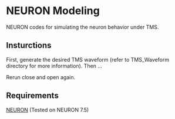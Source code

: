 # NEURON Modeling
NEURON codes for simulating the neuron behavior under TMS.

## Insturctions
First, generate the desired TMS waveform (refer to TMS_Waveform directory for more information). Then ...

Rerun close and open again.

## Requirements
[NEURON](https://www.neuron.yale.edu/neuron/) (Tested on NEURON 7.5) 
